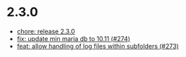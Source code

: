 # 2.3.0
- [chore: release 2.3.0](/632436a)
- [fix: update min maria db to 10.11 (#274)](/51c29ed)
- [feat: allow handling of log files within subfolders (#273)](/d3e05bd)